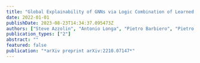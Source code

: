 ```yaml
---
title: "Global Explainability of GNNs via Logic Combination of Learned Concepts"
date: 2022-01-01
publishDate: 2023-08-23T14:34:37.095473Z
authors: ["Steve Azzolin", "Antonio Longa", "Pietro Barbiero", "Pietro Liò", "Andrea Passerini"]
publication_types: ["2"]
abstract: ""
featured: false
publication: "*arXiv preprint arXiv:2210.07147*"
---
```


